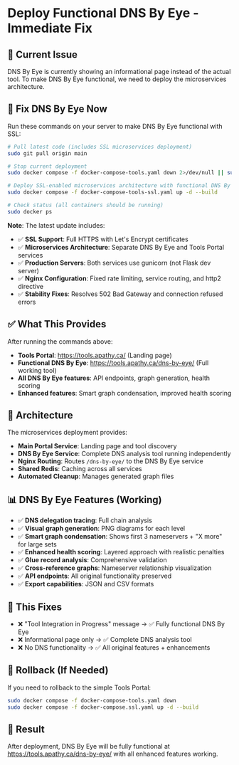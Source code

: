 # Deploy Functional DNS By Eye - Immediate Fix

## 🚨 Current Issue

DNS By Eye is currently showing an informational page instead of the actual tool. To make DNS By Eye functional, we need to deploy the microservices architecture.

## 🚀 Fix DNS By Eye Now

Run these commands on your server to make DNS By Eye functional with SSL:

```bash
# Pull latest code (includes SSL microservices deployment)
sudo git pull origin main

# Stop current deployment
sudo docker compose -f docker-compose-tools.yaml down 2>/dev/null || sudo docker compose -f docker-compose.ssl.yaml down

# Deploy SSL-enabled microservices architecture with functional DNS By Eye
sudo docker compose -f docker-compose-tools-ssl.yaml up -d --build

# Check status (all containers should be running)
sudo docker ps
```

**Note**: The latest update includes:
- ✅ **SSL Support**: Full HTTPS with Let's Encrypt certificates
- ✅ **Microservices Architecture**: Separate DNS By Eye and Tools Portal services
- ✅ **Production Servers**: Both services use gunicorn (not Flask dev server)
- ✅ **Nginx Configuration**: Fixed rate limiting, service routing, and http2 directive
- ✅ **Stability Fixes**: Resolves 502 Bad Gateway and connection refused errors

## ✅ What This Provides

After running the commands above:

- **Tools Portal**: https://tools.apathy.ca/ (Landing page)
- **Functional DNS By Eye**: https://tools.apathy.ca/dns-by-eye/ (Full working tool)
- **All DNS By Eye features**: API endpoints, graph generation, health scoring
- **Enhanced features**: Smart graph condensation, improved health scoring

## 🔧 Architecture

The microservices deployment provides:

- **Main Portal Service**: Landing page and tool discovery
- **DNS By Eye Service**: Complete DNS analysis tool running independently
- **Nginx Routing**: Routes `/dns-by-eye/` to the DNS By Eye service
- **Shared Redis**: Caching across all services
- **Automated Cleanup**: Manages generated graph files

## 📊 DNS By Eye Features (Working)

- ✅ **DNS delegation tracing**: Full chain analysis
- ✅ **Visual graph generation**: PNG diagrams for each level
- ✅ **Smart graph condensation**: Shows first 3 nameservers + "X more" for large sets
- ✅ **Enhanced health scoring**: Layered approach with realistic penalties
- ✅ **Glue record analysis**: Comprehensive validation
- ✅ **Cross-reference graphs**: Nameserver relationship visualization
- ✅ **API endpoints**: All original functionality preserved
- ✅ **Export capabilities**: JSON and CSV formats

## 🎯 This Fixes

- ❌ "Tool Integration in Progress" message → ✅ Fully functional DNS By Eye
- ❌ Informational page only → ✅ Complete DNS analysis tool
- ❌ No DNS functionality → ✅ All original features + enhancements

## 🔄 Rollback (If Needed)

If you need to rollback to the simple Tools Portal:

```bash
sudo docker compose -f docker-compose-tools.yaml down
sudo docker compose -f docker-compose.ssl.yaml up -d --build
```

## 🎉 Result

After deployment, DNS By Eye will be fully functional at https://tools.apathy.ca/dns-by-eye/ with all enhanced features working.
